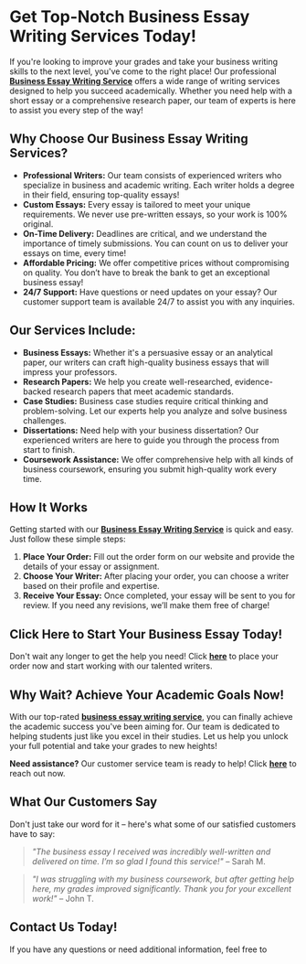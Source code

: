 <h1>Get Top-Notch Business Essay Writing Services Today!</h1>

<p>If you're looking to improve your grades and take your business writing skills to the next level, you've come to the right place! Our professional <a href="https://tinyurl.com/topessay?keyword=business+essay+writing"><strong>Business Essay Writing Service</strong></a> offers a wide range of writing services designed to help you succeed academically. Whether you need help with a short essay or a comprehensive research paper, our team of experts is here to assist you every step of the way!</p>

<h2>Why Choose Our Business Essay Writing Services?</h2>

<ul>
    <li><strong>Professional Writers:</strong> Our team consists of experienced writers who specialize in business and academic writing. Each writer holds a degree in their field, ensuring top-quality essays!</li>
    <li><strong>Custom Essays:</strong> Every essay is tailored to meet your unique requirements. We never use pre-written essays, so your work is 100% original.</li>
    <li><strong>On-Time Delivery:</strong> Deadlines are critical, and we understand the importance of timely submissions. You can count on us to deliver your essays on time, every time!</li>
    <li><strong>Affordable Pricing:</strong> We offer competitive prices without compromising on quality. You don’t have to break the bank to get an exceptional business essay!</li>
    <li><strong>24/7 Support:</strong> Have questions or need updates on your essay? Our customer support team is available 24/7 to assist you with any inquiries.</li>
</ul>

<h2>Our Services Include:</h2>
<ul>
    <li><strong>Business Essays:</strong> Whether it's a persuasive essay or an analytical paper, our writers can craft high-quality business essays that will impress your professors.</li>
    <li><strong>Research Papers:</strong> We help you create well-researched, evidence-backed research papers that meet academic standards.</li>
    <li><strong>Case Studies:</strong> Business case studies require critical thinking and problem-solving. Let our experts help you analyze and solve business challenges.</li>
    <li><strong>Dissertations:</strong> Need help with your business dissertation? Our experienced writers are here to guide you through the process from start to finish.</li>
    <li><strong>Coursework Assistance:</strong> We offer comprehensive help with all kinds of business coursework, ensuring you submit high-quality work every time.</li>
</ul>

<h2>How It Works</h2>

<p>Getting started with our <a href="https://tinyurl.com/topessay?keyword=business+essay+writing"><strong>Business Essay Writing Service</strong></a> is quick and easy. Just follow these simple steps:</p>

<ol>
    <li><strong>Place Your Order:</strong> Fill out the order form on our website and provide the details of your essay or assignment.</li>
    <li><strong>Choose Your Writer:</strong> After placing your order, you can choose a writer based on their profile and expertise.</li>
    <li><strong>Receive Your Essay:</strong> Once completed, your essay will be sent to you for review. If you need any revisions, we’ll make them free of charge!</li>
</ol>

<h2>Click Here to Start Your Business Essay Today!</h2>

<p>Don't wait any longer to get the help you need! Click <a href="https://tinyurl.com/topessay?keyword=business+essay+writing"><strong>here</strong></a> to place your order now and start working with our talented writers.</p>

<h2>Why Wait? Achieve Your Academic Goals Now!</h2>

<p>With our top-rated <a href="https://tinyurl.com/topessay?keyword=business+essay+writing"><strong>business essay writing service</strong></a>, you can finally achieve the academic success you've been aiming for. Our team is dedicated to helping students just like you excel in their studies. Let us help you unlock your full potential and take your grades to new heights!</p>

<p><strong>Need assistance?</strong> Our customer service team is ready to help! Click <a href="https://tinyurl.com/topessay?keyword=business+essay+writing"><strong>here</strong></a> to reach out now.</p>

<h2>What Our Customers Say</h2>

<p>Don't just take our word for it – here's what some of our satisfied customers have to say:</p>

<blockquote>
    <p><em>"The business essay I received was incredibly well-written and delivered on time. I’m so glad I found this service!"</em> – Sarah M.</p>
</blockquote>

<blockquote>
    <p><em>"I was struggling with my business coursework, but after getting help here, my grades improved significantly. Thank you for your excellent work!"</em> – John T.</p>
</blockquote>

<h2>Contact Us Today!</h2>

<p>If you have any questions or need additional information, feel free to <a href="https://tinyurl.com/topessay?keyword=business+essay+writing"><strong
Professional Business Essay Writing Services for High-Quality Results
